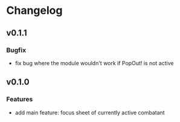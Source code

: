# Changelog

## v0.1.1

### Bugfix

* fix bug where the module wouldn't work if PopOut! is not active

## v0.1.0

### Features

* add main feature: focus sheet of currently active combatant
